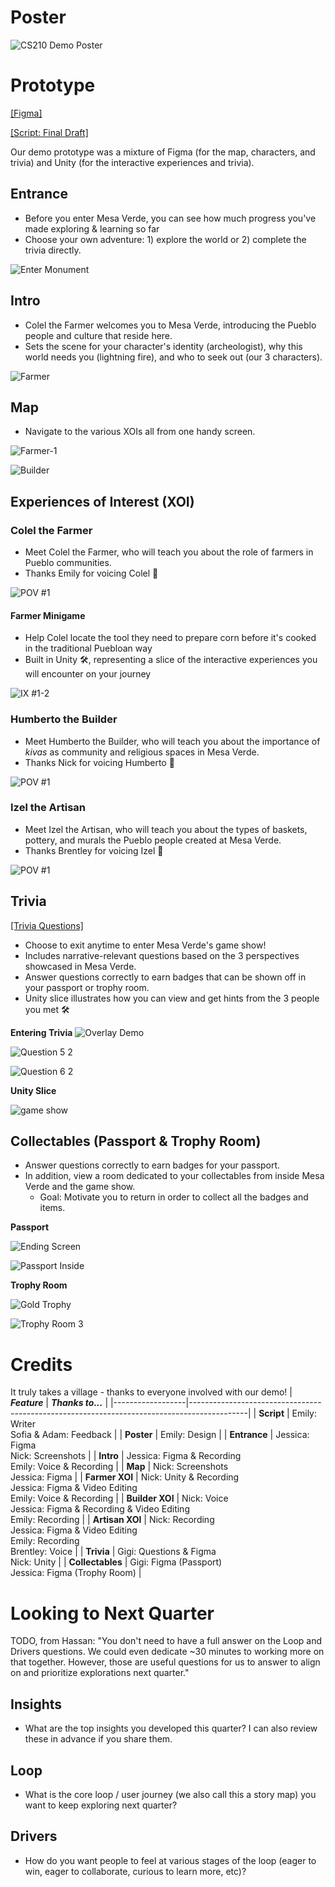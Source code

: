 # Poster
![CS210 Demo Poster](https://user-images.githubusercontent.com/17817708/157810580-a9b642fc-b0dc-4013-b963-4d113c672ffe.png)

# Prototype
[[Figma]](https://www.figma.com/proto/hRpETb4iWhGwjOG1itKpex/Demo%3A-Mesa-Verde?page-id=201%3A990&node-id=201%3A1053&viewport=241%2C48%2C0.47&scaling=contain&starting-point-node-id=201%3A1053&show-proto-sidebar=1)

[[Script: Final Draft]](https://docs.google.com/document/d/1h_SijQJ2b7o-qewp4znXbVXI9_-6XGWffc9aWzhhns0/edit?usp=sharing)

Our demo prototype was a mixture of Figma (for the map, characters, and trivia) and Unity (for the interactive experiences and trivia).

## Entrance
* Before you enter Mesa Verde, you can see how much progress you've made exploring & learning so far
* Choose your own adventure: 1) explore the world or 2) complete the trivia directly.

![Enter Monument](https://user-images.githubusercontent.com/17817708/157815693-6b5ecdb4-66ce-4b21-9b9f-a298655e2a6a.png)

## Intro
* Colel the Farmer welcomes you to Mesa Verde, introducing the Pueblo people and culture that reside here.
* Sets the scene for your character's identity (archeologist), why this world needs you (lightning fire), and who to seek out (our 3 characters).

![Farmer](https://user-images.githubusercontent.com/17817708/157816733-83a5a993-9456-4cb1-a8d2-3fab09873d61.png)

## Map
* Navigate to the various XOIs all from one handy screen.

![Farmer-1](https://user-images.githubusercontent.com/17817708/157817151-d2321df9-8005-4181-8e06-3e4cb95377c7.png)

![Builder](https://user-images.githubusercontent.com/17817708/157820762-ded10505-6220-4640-a582-bd8d171addd7.png)


## Experiences of Interest (XOI)
### Colel the Farmer
* Meet Colel the Farmer, who will teach you about the role of farmers in Pueblo communities.
* Thanks Emily for voicing Colel 🎤

![POV #1](https://user-images.githubusercontent.com/17817708/157821653-de4f722e-e9ae-46f1-819f-00d73ecf3509.png)


#### Farmer Minigame
* Help Colel locate the tool they need to prepare corn before it's cooked in the traditional Puebloan way
* Built in Unity 🛠, representing a slice of the interactive experiences you will encounter on your journey

![IX #1-2](https://user-images.githubusercontent.com/17817708/157821935-6ec80717-e07f-45bb-8326-526c5bf12ca9.png)

### Humberto the Builder
* Meet Humberto the Builder, who will teach you about the importance of _kivas_ as community and religious spaces in Mesa Verde.
* Thanks Nick for voicing Humberto 🎤

![POV #1](https://user-images.githubusercontent.com/17817708/157825349-94a45ed4-6f91-41ac-8069-a740687f8e08.png)

### Izel the Artisan
* Meet Izel the Artisan, who will teach you about the types of baskets, pottery, and murals the Pueblo people created at Mesa Verde.
* Thanks Brentley for voicing Izel 🎤

![POV #1](https://user-images.githubusercontent.com/17817708/157825610-10e43c69-2d42-4a4f-bb75-772e5dc352bf.png)


## Trivia
[[Trivia Questions]](https://docs.google.com/document/d/1lCOQJV91gxCc38V-8ZAvVmFbs9NWDRoQWBRebsQ_L9A/edit?usp=sharing)

* Choose to exit anytime to enter Mesa Verde's game show!
* Includes narrative-relevant questions based on the 3 perspectives showcased in Mesa Verde.
* Answer questions correctly to earn badges that can be shown off in your passport or trophy room.
* Unity slice illustrates how you can view and get hints from the 3 people you met 🛠

**Entering Trivia**
![Overlay Demo](https://user-images.githubusercontent.com/17817708/157829447-07bc5225-02bf-42a8-9dc2-d4582885d76a.png)

![Question 5 2](https://user-images.githubusercontent.com/17817708/157829929-1bc13b69-e05f-4315-a756-1b1baa0bd991.png)

![Question 6 2](https://user-images.githubusercontent.com/17817708/157829951-200105ca-0537-462f-9727-f7e859a9df82.png)

**Unity Slice**

![game show](https://user-images.githubusercontent.com/17817708/157832461-1e111aad-5596-4a0d-b093-3de28c776372.png)


## Collectables (Passport & Trophy Room)
* Answer questions correctly to earn badges for your passport.
* In addition, view a room dedicated to your collectables from inside Mesa Verde and the game show.
    * Goal: Motivate you to return in order to collect all the badges and items.

**Passport**

![Ending Screen](https://user-images.githubusercontent.com/17817708/157830011-142b6a5e-e943-4646-882b-f4cdb18a3a0c.png)

![Passport Inside](https://user-images.githubusercontent.com/17817708/157831463-827fda20-c629-4af7-afe6-3c2d01d959e2.png)

**Trophy Room**

![Gold Trophy](https://user-images.githubusercontent.com/17817708/157831793-7d73eacd-0131-4da8-bca0-ca464b04f030.png)

![Trophy Room 3](https://user-images.githubusercontent.com/17817708/157831825-1efb91e7-2dc8-465f-8789-43c3959cfd40.png)

# Credits
It truly takes a village - thanks to everyone involved with our demo!
| **_Feature_**    | **_Thanks to..._**                                                                         |
|------------------|--------------------------------------------------------------------------------------------|
| **Script**       | Emily: Writer<br> Sofia & Adam: Feedback                                                   |
| **Poster**       | Emily: Design                                                                              |
| **Entrance**     | Jessica: Figma<br> Nick: Screenshots                                                       |
| **Intro**        | Jessica: Figma & Recording<br> Emily: Voice & Recording                                    |
| **Map**          | Nick: Screenshots<br> Jessica: Figma                                                       |
| **Farmer XOI**   | Nick: Unity & Recording<br> Jessica: Figma & Video Editing<br> Emily: Voice & Recording    |
| **Builder XOI**  | Nick: Voice<br> Jessica: Figma & Recording & Video Editing<br> Emily: Recording            |
| **Artisan XOI**  | Nick: Recording<br>Jessica: Figma & Video Editing<br> Emily: Recording<br> Brentley: Voice |
| **Trivia**       | Gigi: Questions & Figma<br>Nick: Unity                                                     |
| **Collectables** | Gigi: Figma (Passport)<br>Jessica: Figma (Trophy Room)                                     |

# Looking to Next Quarter
TODO, from Hassan: "You don't need to have a full answer on the Loop and Drivers questions. We could even dedicate ~30 minutes to working more on that together. However, those are useful questions for us to answer to align on and prioritize explorations next quarter."

## Insights
* What are the top insights you developed this quarter? I can also review these in advance if you share them.

## Loop
* What is the core loop / user journey (we also call this a story map) you want to keep exploring next quarter?

## Drivers
* How do you want people to feel at various stages of the loop (eager to win, eager to collaborate, curious to learn more, etc)? 


